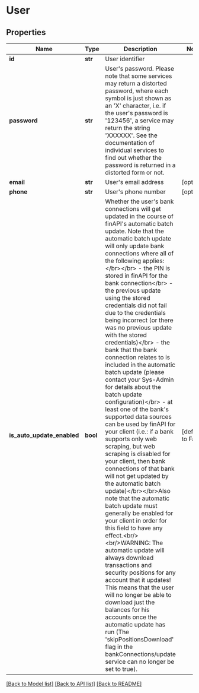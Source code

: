 # User

## Properties
Name | Type | Description | Notes
------------ | ------------- | ------------- | -------------
**id** | **str** | User identifier | 
**password** | **str** | User&#39;s password. Please note that some services may return a distorted password, where each symbol is just shown as an &#39;X&#39; character, i.e. if the user&#39;s password is &#39;123456&#39;, a service may return the string &#39;XXXXXX&#39;. See the documentation of individual services to find out whether the password is returned in a distorted form or not. | 
**email** | **str** | User&#39;s email address | [optional] 
**phone** | **str** | User&#39;s phone number | [optional] 
**is_auto_update_enabled** | **bool** | Whether the user&#39;s bank connections will get updated in the course of finAPI&#39;s automatic batch update. Note that the automatic batch update will only update bank connections where all of the following applies:&lt;/br&gt;&lt;/br&gt; - the PIN is stored in finAPI for the bank connection&lt;/br&gt; - the previous update using the stored credentials did not fail due to the credentials being incorrect (or there was no previous update with the stored credentials)&lt;/br&gt; - the bank that the bank connection relates to is included in the automatic batch update (please contact your Sys-Admin for details about the batch update configuration)&lt;/br&gt; - at least one of the bank&#39;s supported data sources can be used by finAPI for your client (i.e.: if a bank supports only web scraping, but web scraping is disabled for your client, then bank connections of that bank will not get updated by the automatic batch update)&lt;/br&gt;&lt;/br&gt;Also note that the automatic batch update must generally be enabled for your client in order for this field to have any effect.&lt;br/&gt;&lt;br/&gt;WARNING: The automatic update will always download transactions and security positions for any account that it updates! This means that the user will no longer be able to download just the balances for his accounts once the automatic update has run (The &#39;skipPositionsDownload&#39; flag in the bankConnections/update service can no longer be set to true). | [default to False]

[[Back to Model list]](../README.md#documentation-for-models) [[Back to API list]](../README.md#documentation-for-api-endpoints) [[Back to README]](../README.md)


